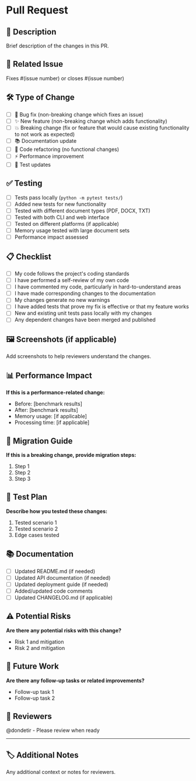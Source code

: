 # Pull Request

## 📝 Description
Brief description of the changes in this PR.

## 🔗 Related Issue
Fixes #(issue number) or closes #(issue number)

## 🛠️ Type of Change
- [ ] 🐛 Bug fix (non-breaking change which fixes an issue)
- [ ] ✨ New feature (non-breaking change which adds functionality)
- [ ] 💥 Breaking change (fix or feature that would cause existing functionality to not work as expected)
- [ ] 📚 Documentation update
- [ ] 🧹 Code refactoring (no functional changes)
- [ ] ⚡ Performance improvement
- [ ] 🧪 Test updates

## ✅ Testing
- [ ] Tests pass locally (`python -m pytest tests/`)
- [ ] Added new tests for new functionality
- [ ] Tested with different document types (PDF, DOCX, TXT)
- [ ] Tested with both CLI and web interface
- [ ] Tested on different platforms (if applicable)
- [ ] Memory usage tested with large document sets
- [ ] Performance impact assessed

## 📋 Checklist
- [ ] My code follows the project's coding standards
- [ ] I have performed a self-review of my own code
- [ ] I have commented my code, particularly in hard-to-understand areas
- [ ] I have made corresponding changes to the documentation
- [ ] My changes generate no new warnings
- [ ] I have added tests that prove my fix is effective or that my feature works
- [ ] New and existing unit tests pass locally with my changes
- [ ] Any dependent changes have been merged and published

## 🖼️ Screenshots (if applicable)
Add screenshots to help reviewers understand the changes.

## 📊 Performance Impact
**If this is a performance-related change:**
- Before: [benchmark results]
- After: [benchmark results]
- Memory usage: [if applicable]
- Processing time: [if applicable]

## 🔄 Migration Guide
**If this is a breaking change, provide migration steps:**
1. Step 1
2. Step 2
3. Step 3

## 🧪 Test Plan
**Describe how you tested these changes:**
1. Tested scenario 1
2. Tested scenario 2
3. Edge cases tested

## 📚 Documentation
- [ ] Updated README.md (if needed)
- [ ] Updated API documentation (if needed)
- [ ] Updated deployment guide (if needed)
- [ ] Added/updated code comments
- [ ] Updated CHANGELOG.md (if applicable)

## ⚠️ Potential Risks
**Are there any potential risks with this change?**
- Risk 1 and mitigation
- Risk 2 and mitigation

## 🎯 Future Work
**Are there any follow-up tasks or related improvements?**
- Follow-up task 1
- Follow-up task 2

## 👀 Reviewers
@dondetir - Please review when ready

---

## 🏷️ Additional Notes
Any additional context or notes for reviewers.